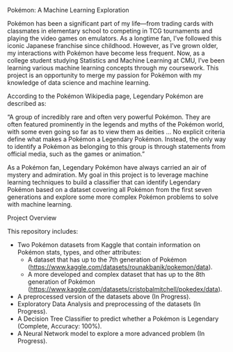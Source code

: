 Pokémon: A Machine Learning Exploration 

Pokémon has been a significant part of my life—from trading cards with classmates in elementary school to competing in TCG tournaments and playing the video games on emulators. As a longtime fan, I’ve followed this iconic Japanese franchise since childhood. However, as I’ve grown older, my interactions with Pokémon have become less frequent. Now, as a college student studying Statistics and Machine Learning at CMU, I’ve been learning various machine learning concepts through my coursework. This project is an opportunity to merge my passion for Pokémon with my knowledge of data science and machine learning.

According to the Pokémon Wikipedia page, Legendary Pokémon are described as:

“A group of incredibly rare and often very powerful Pokémon. They are often featured prominently in the legends and myths of the Pokémon world, with some even going so far as to view them as deities … No explicit criteria define what makes a Pokémon a Legendary Pokémon. Instead, the only way to identify a Pokémon as belonging to this group is through statements from official media, such as the games or animation.”


As a Pokémon fan, Legendary Pokémon have always carried an air of mystery and admiration. My goal in this project is to leverage machine learning techniques to build a classifier that can identify Legendary Pokémon based on a dataset covering all Pokémon from the first seven generations and explore some more complex Pokémon problems to solve with machine learning. 

Project Overview

This repository includes:
- Two Pokémon datasets from Kaggle that contain information on Pokémon stats, types, and other attributes:
    - A dataset that has up to the 7th generation of Pokémon (https://www.kaggle.com/datasets/rounakbanik/pokemon/data). 
    - A more developed and complex dataset that has up to the 8th generation of Pokémon (https://www.kaggle.com/datasets/cristobalmitchell/pokedex/data).
- A preprocessed version of the datasets above (In Progress). 
- Exploratory Data Analysis and preprocessing of the datasets (In Progress). 
- A Decision Tree Classifier to predict whether a Pokémon is Legendary (Complete, Accuracy: 100%).
- A Neural Network model to explore a more advanced problem (In Progress).


